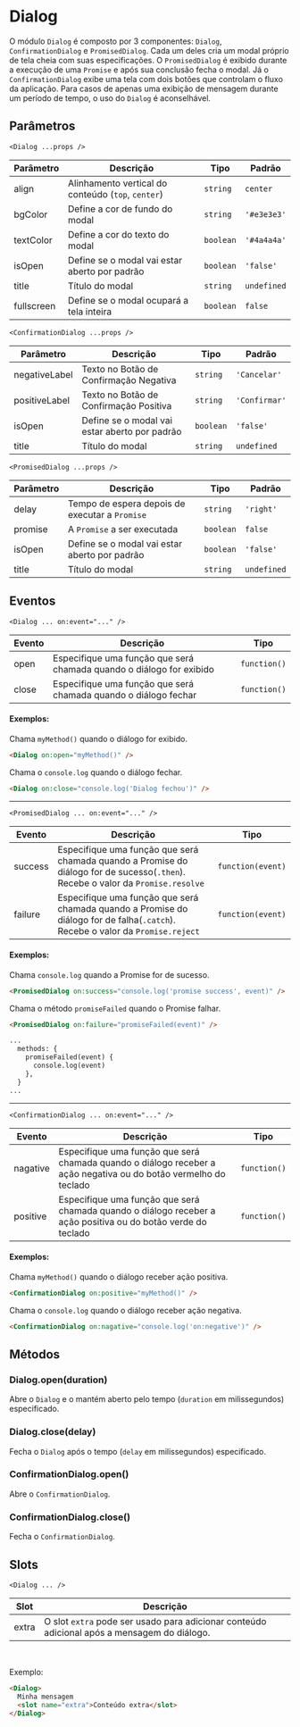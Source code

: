 # Dialog

O módulo `Dialog` é composto por 3 componentes: `Dialog`, `ConfirmationDialog` e `PromisedDialog`. Cada um deles cria um modal próprio de tela cheia com suas especificações.
O `PromisedDialog` é exibido durante a execução de uma `Promise` e após sua conclusão fecha o modal. Já o `ConfirmationDialog` exibe uma tela com dois botões que controlam o fluxo da aplicação. Para casos de apenas uma exibição de mensagem durante um período de tempo, o uso do `Dialog` é aconselhável.

<!-- @example ./example/Example.html -->

## Parâmetros

`<Dialog ...props />`

| Parâmetro   | Descrição                                              | Tipo            | Padrão     |
|-------------|--------------------------------------------------------|-----------------|------------|
| align       | Alinhamento vertical do conteúdo (`top`, `center`)     | `string`        | `center`   |
| bgColor     | Define a cor de fundo do modal                         | `string`        | `'#e3e3e3'`|
| textColor   | Define a cor do texto do modal                         | `boolean`       | `'#4a4a4a'`|
| isOpen      | Define se o modal vai estar aberto por padrão          | `boolean`       | `'false'`  |
| title       | Título do modal                                        | `string`        | `undefined`|
| fullscreen  | Define se o modal ocupará a tela inteira               | `boolean`       | `false`    |

`<ConfirmationDialog ...props />`

| Parâmetro     | Descrição                                              | Tipo            | Padrão       |
|---------------|--------------------------------------------------------|-----------------|--------------|
| negativeLabel | Texto no Botão de Confirmação Negativa                 | `string`        | `'Cancelar'` |
| positiveLabel | Texto no Botão de Confirmação Positiva                 | `string`        | `'Confirmar'`|
| isOpen        | Define se o modal vai estar aberto por padrão          | `boolean`       | `'false'`    |
| title         | Título do modal                                        | `string`        | `undefined`  |

`<PromisedDialog ...props />`

| Parâmetro   | Descrição                                               | Tipo            | Padrão     |
|-------------|---------------------------------------------------------|-----------------|------------|
| delay       | Tempo de espera depois de executar a `Promise`          | `string`        | `'right'`  |
| promise     | A `Promise` a ser executada                             | `boolean`       | `false`    |
| isOpen      | Define se o modal vai estar aberto por padrão           | `boolean`       | `'false'`  |
| title       | Título do modal                                         | `string`        | `undefined`|

## Eventos

`<Dialog ... on:event="..." />`

| Evento   | Descrição                                                            | Tipo              |
|----------|----------------------------------------------------------------------|-------------------|
| open     | Especifique uma função que será chamada quando o diálogo for exibido | `function()`      |
| close    | Especifique uma função que será chamada quando o diálogo fechar      | `function()`      |

#### Exemplos:

Chama `myMethod()` quando o diálogo for exibido.
```html
<Dialog on:open="myMethod()" />
```


Chama o `console.log` quando o diálogo fechar.
```html
<Dialog on:close="console.log('Dialog fechou')" />
```

---

`<PromisedDialog ... on:event="..." />`

| Evento   | Descrição                                                                                                                        | Tipo              |
|----------|----------------------------------------------------------------------------------------------------------------------------------|-------------------|
| success  | Especifique uma função que será chamada quando a Promise do diálogo for de sucesso(`.then`). Recebe o valor da `Promise.resolve` | `function(event)` |
| failure  | Especifique uma função que será chamada quando a Promise do diálogo for de falha(`.catch`). Recebe o valor da `Promise.reject`   | `function(event)` |

#### Exemplos:

Chama `console.log` quando a Promise for de sucesso.
```html
<PromisedDialog on:success="console.log('promise success', event)" />
```

Chama o método `promiseFailed` quando o Promise falhar.
```html
<PromisedDialog on:failure="promiseFailed(event)" />

...
  methods: {
    promiseFailed(event) {
      console.log(event)
    },
  }
...


```
---

`<ConfirmationDialog ... on:event="..." />`

| Evento   | Descrição                                                                                                        | Tipo         |
|----------|------------------------------------------------------------------------------------------------------------------|------------- |
| nagative | Especifique uma função que será chamada quando o diálogo receber a ação negativa ou do botão vermelho do teclado | `function()` |
| positive | Especifique uma função que será chamada quando o diálogo receber a ação positiva ou do botão verde do teclado    | `function()` |

#### Exemplos:

Chama `myMethod()` quando o diálogo receber ação positiva.
```html
<ConfirmationDialog on:positive="myMethod()" />
```


Chama o `console.log` quando o diálogo receber ação negativa.
```html
<ConfirmationDialog on:nagative="console.log('on:negative')" />
```


## Métodos

### Dialog.open(duration)

Abre o `Dialog` e o mantém aberto pelo tempo (`duration` em milissegundos) especificado.

### Dialog.close(delay)

Fecha o `Dialog` após o tempo (`delay` em milissegundos) especificado.


### ConfirmationDialog.open()

Abre o `ConfirmationDialog`.

### ConfirmationDialog.close()

Fecha o `ConfirmationDialog`.

## Slots

`<Dialog ... />`

| Slot   | Descrição                                                                                   |
|--------|---------------------------------------------------------------------------------------------|
| extra  | O slot `extra` pode ser usado para adicionar conteúdo adicional após a mensagem do diálogo. |

<br/>

Exemplo:

```html
<Dialog>
  Minha mensagem
  <slot name="extra">Conteúdo extra</slot>
</Dialog>
```


